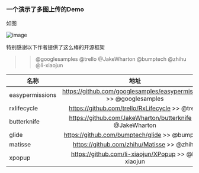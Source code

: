### 一个演示了多图上传的Demo

如图

![image](https://github.com/957919019/UploadPic/blob/master/111.gif)

特别感谢以下作者提供了这么棒的开源框架
>> @googlesamples
>> @trello
>> @JakeWharton
>> @bumptech
>> @zhihu 
>> @li-xiaojun

名称|地址
--|:--:
easypermissions | https://github.com/googlesamples/easypermissions >> @googlesamples
rxlifecycle | https://github.com/trello/RxLifecycle >> @trello
butterknife | https://github.com/JakeWharton/butterknife >> @JakeWharton
glide | https://github.com/bumptech/glide >> @bumptech
matisse | https://github.com/zhihu/Matisse  >> @zhihu 
xpopup | https://github.com/li-xiaojun/XPopup  >> @li-xiaojun 
